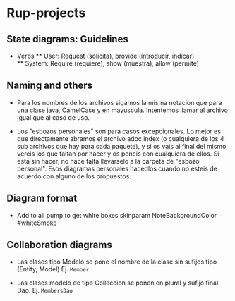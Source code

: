 # Rup-projects

## State diagrams: Guidelines
* Verbs
** User: Request (solicita), provide (introducir, indicar)  
** System: Require (requiere), show (muestra), allow (permite)

## Naming and others
* Para los nombres de los archivos sigamos la misma notacion que para una clase java, CamelCase y en mayuscula. Intentemos llamar al archivo igual que al caso de uso.

* Los "esbozos personales" son para casos excepcionales. Lo mejor es que directamente abramos el archivo adoc index (o cualquiera de los 4 sub archivos que hay para cada paquete), y si os vais al final del mismo, vereis los que faltan por hacer y os poneis con cualquiera de ellos. Si está sin hacer, no hace falta llevarselo a la carpeta de "esbozo personal". Esos diagramas personales hacedlos cuando no esteis de acuerdo con alguno de los propuestos. 


## Diagram format
* Add to all pump to get white boxes skinparam NoteBackgroundColor #whiteSmoke

## Collaboration diagrams

* Las clases tipo Modelo se pone el nombre de la clase sin sufijos tipo (Entity, Model) Ej. `Member`

* Las clases modelo de tipo Colleccion se ponen en plural y sufijo final Dao. Ej. `MembersDao`
